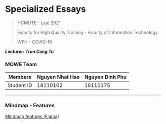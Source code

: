 # Specialized Essays

> HCMUTE - Late 2021
>
> Faculty for High Quality Training - Faculty of Information Technology
>
> WFH - COVID-19

___Lecturer: Tran Cong Tu___

### MOWE Team

| Members    | Nguyen Nhat Hao | Nguyen Dinh Phu |
| ---------- | --------------- | --------------- |
| Student ID | 18110102        | 18110175        |

---

### Mindmap - Features

[Mindmap features (Figma)](https://www.figma.com/file/bXawdaj6QwIKnkQeVkC5kD/thầy-Tú?node-id=0%3A1)

